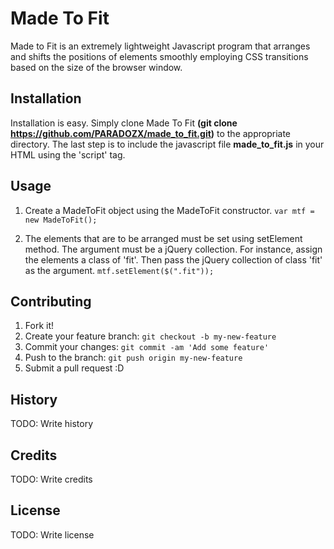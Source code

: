 # Made To Fit

Made to Fit is an extremely lightweight Javascript program that arranges and shifts the positions of elements smoothly employing CSS transitions based on the size of the browser window.  

## Installation

Installation is easy.  Simply clone Made To Fit <b>(git clone https://github.com/PARADOZX/made_to_fit.git)</b> to the appropriate directory. The last step is to include the javascript file <b>made_to_fit.js</b> in your HTML using the 'script' tag.

## Usage

1) Create a MadeToFit object using the MadeToFit constructor.  `var mtf = new MadeToFit();`

2) The elements that are to be arranged must be set using setElement method.  The argument must be a jQuery collection.  For instance, assign the elements a class of 'fit'.  Then pass the jQuery collection of class 'fit' as the argument.  `mtf.setElement($(".fit"));` 


## Contributing

1. Fork it!
2. Create your feature branch: `git checkout -b my-new-feature`
3. Commit your changes: `git commit -am 'Add some feature'`
4. Push to the branch: `git push origin my-new-feature`
5. Submit a pull request :D

## History

TODO: Write history

## Credits

TODO: Write credits

## License

TODO: Write license
